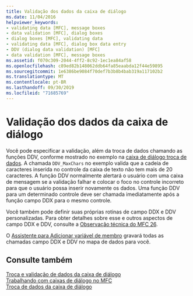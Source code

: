 ```yaml
---
title: Validação dos dados da caixa de diálogo
ms.date: 11/04/2016
helpviewer_keywords:
- validating data [MFC], message boxes
- data validation [MFC], dialog boxes
- dialog boxes [MFC], validating data
- validating data [MFC], dialog box data entry
- DDV (dialog data validation) [MFC]
- data validation [MFC], message boxes
ms.assetid: f070c309-2044-4ff2-8c92-1ec1ea84af58
ms.openlocfilehash: c89ed82b148062ddb64fa85eaabda12f44e59895
ms.sourcegitcommit: 1e6386be9084f70def7b3b8b4bab319a117102b2
ms.translationtype: MT
ms.contentlocale: pt-BR
ms.lasthandoff: 09/30/2019
ms.locfileid: "71685769"
---
```

# <a name="dialog-data-validation"></a>Validação dos dados da caixa de diálogo

Você pode especificar a validação, além da troca de dados chamando as funções DDV, conforme mostrado no exemplo na [caixa de diálogo troca de dados](../mfc/dialog-data-exchange.md). A chamada `DDV_MaxChars` no exemplo valida que a cadeia de caracteres inserida no controle da caixa de texto não tem mais de 20 caracteres. A função DDV normalmente alertará o usuário com uma caixa de mensagem se a validação falhar e colocar o foco no controle incorreto para que o usuário possa inserir novamente os dados. Uma função DDV para um determinado controle deve ser chamada imediatamente após a função campo DDX para o mesmo controle.

Você também pode definir suas próprias rotinas de campo DDX e DDV personalizadas. Para obter detalhes sobre esse e outros aspectos de campo DDX e DDV, consulte a [Observação técnica do MFC 26](../mfc/tn026-ddx-and-ddv-routines.md).

O [Assistente para Adicionar variável de membro](../ide/add-member-variable-wizard.md) gravará todas as chamadas campo DDX e DDV no mapa de dados para você.

## <a name="see-also"></a>Consulte também

[Troca e validação de dados da caixa de diálogo](../mfc/dialog-data-exchange-and-validation.md)<br/>
[Trabalhando com caixas de diálogo no MFC](../mfc/life-cycle-of-a-dialog-box.md)<br/>
[Troca de dados da caixa de diálogo](../mfc/dialog-data-exchange.md)
